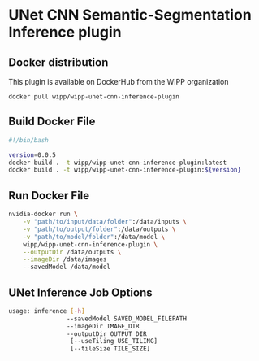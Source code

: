 # UNet CNN Semantic-Segmentation Inference plugin

## Docker distribution

This plugin is available on DockerHub from the WIPP organization

```
docker pull wipp/wipp-unet-cnn-inference-plugin
```

## Build Docker File
```bash
#!/bin/bash

version=0.0.5
docker build . -t wipp/wipp-unet-cnn-inference-plugin:latest
docker build . -t wipp/wipp-unet-cnn-inference-plugin:${version}
```

## Run Docker File

```bash
nvidia-docker run \
    -v "path/to/input/data/folder":/data/inputs \
    -v "path/to/output/folder":/data/outputs \
    -v "path/to/model/folder":/data/model \
    wipp/wipp-unet-cnn-inference-plugin \
    --outputDir /data/outputs \
    --imageDir /data/images
    --savedModel /data/model 
```

## UNet Inference Job Options
```bash
usage: inference [-h] 
                --savedModel SAVED_MODEL_FILEPATH 
                --imageDir IMAGE_DIR
                --outputDir OUTPUT_DIR
                 [--useTiling USE_TILING] 
                 [--tileSize TILE_SIZE] 


```
